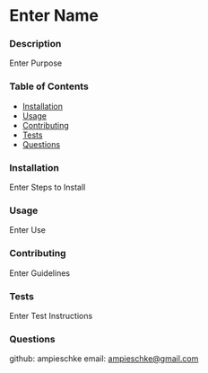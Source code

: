 
  # Enter Name
  

  ### Description
  Enter Purpose

  ### Table of Contents

  * [Installation](#installation)
  * [Usage](#usage)
  * [Contributing](#contributing)
  * [Tests](#tests)
  * [Questions](#questions)


  ### Installation
  Enter Steps to Install

  ### Usage
  Enter Use

  ### Contributing
  Enter Guidelines

  ### Tests
  Enter Test Instructions

  ### Questions
  github: ampieschke
  email: ampieschke@gmail.com
  